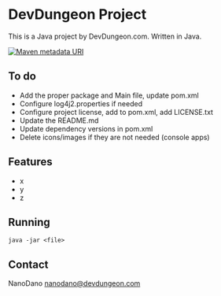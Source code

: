 DevDungeon Project
==================

This is a Java project by DevDungeon.com. Written in Java.

[![Maven metadata URI](https://img.shields.io/maven-metadata/v/http/central.maven.org/maven2/com/devdungeon/apps/word_histogram/maven-metadata.xml.svg)]()

To do
-----

- Add the proper package and Main file, update pom.xml
- Configure log4j2.properties if needed
- Configure project license, add to pom.xml, add LICENSE.txt
- Update the README.md
- Update dependency versions in pom.xml
- Delete icons/images if they are not needed (console apps)

Features
-------

* x
* y
* z


Running
-------

    java -jar <file>


Contact
-------

NanoDano <nanodano@devdungeon.com>
